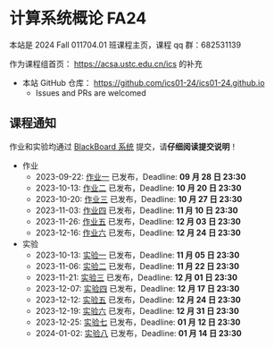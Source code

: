 # 计算系统概论 FA24

本站是 2024 Fall 011704.01 班课程主页，课程 qq 群：682531139

作为课程组首页： <https://acsa.ustc.edu.cn/ics> 的补充

<!-- - 本课程回放链接： <https://v.ustc.edu.cn/1/2023-1/capture-course/CS1002A.01/detail> -->
- 本站 GitHub 仓库： <https://github.com/ics01-24/ics01-24.github.io>
  - Issues and PRs are welcomed

## 课程通知

作业和实验均通过 [BlackBoard 系统](https://www.bb.ustc.edu.cn/) 提交，请**仔细阅读提交说明**！

- 作业
  - 2023-09-22: [作业一](./homework/hw1.html) 已发布，Deadline: **09 月 28 日 23:30**
  - 2023-10-13: [作业二](./homework/hw2.html) 已发布，Deadline: **10 月 20 日 23:30**
  - 2023-10-20: [作业三](./homework/hw3.html) 已发布，Deadline: **10 月 27 日 23:30**
  - 2023-11-03: [作业四](./homework/hw4.html) 已发布，Deadline: **11 月 10 日 23:30**
  - 2023-11-26: [作业五](./homework/hw5.html) 已发布，Deadline: **12 月 03 日 23:30**
  - 2023-12-16: [作业六](./homework/hw6.html) 已发布，Deadline: **12 月 24 日 23:30**
- 实验
  - 2023-10-13: [实验一](./labs/lab1.html) 已发布，Deadline: **11 月 05 日 23:30**
  - 2023-11-06: [实验二](./labs/lab2.html) 已发布，Deadline: **11 月 22 日 23:30**
  - 2023-11-21: [实验三](./labs/lab3.html) 已发布，Deadline: **12 月 01 日 23:30**
  - 2023-12-07: [实验四](./labs/lab4.html) 已发布，Deadline: **12 月 17 日 23:30**
  - 2023-12-12: [实验五](./labs/lab5.html) 已发布，Deadline: **12 月 24 日 23:30**
  - 2023-12-19: [实验六](./labs/lab6.html) 已发布，Deadline: **12 月 31 日 23:30**
  - 2023-12-25: [实验七](./labs/lab7.html) 已发布，Deadline: **01 月 12 日 23:30**
  - 2024-01-02: [实验八](./labs/lab8.html) 已发布，Deadline: **01 月 14 日 23:30**
